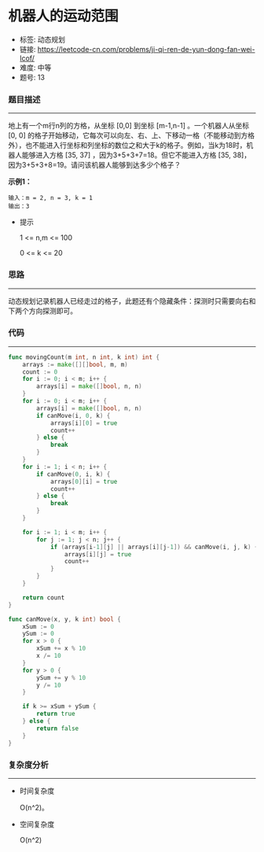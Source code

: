 # 机器人的运动范围

- 标签: 动态规划
- 链接: https://leetcode-cn.com/problems/ji-qi-ren-de-yun-dong-fan-wei-lcof/
- 难度: 中等
- 题号: 13

### 题目描述

---

地上有一个m行n列的方格，从坐标 [0,0] 到坐标 [m-1,n-1] 。一个机器人从坐标 [0, 0] 的格子开始移动，它每次可以向左、右、上、下移动一格（不能移动到方格外），也不能进入行坐标和列坐标的数位之和大于k的格子。例如，当k为18时，机器人能够进入方格 [35, 37] ，因为3+5+3+7=18。但它不能进入方格 [35, 38]，因为3+5+3+8=19。请问该机器人能够到达多少个格子？

**示例1：**

```text
输入：m = 2, n = 3, k = 1
输出：3
```

- 提示

    1 <= n,m <= 100

    0 <= k <= 20

### 思路

---

动态规划记录机器人已经走过的格子，此题还有个隐藏条件：探测时只需要向右和下两个方向探测即可。

### 代码

---

```go
func movingCount(m int, n int, k int) int {
    arrays := make([][]bool, m, m)
    count := 0
    for i := 0; i < m; i++ {
        arrays[i] = make([]bool, n, n)
    }
    for i := 0; i < m; i++ {
        arrays[i] = make([]bool, n, n)
        if canMove(i, 0, k) {
            arrays[i][0] = true
            count++
        } else {
            break
        }
    }
    for i := 1; i < n; i++ {
        if canMove(0, i, k) {
            arrays[0][i] = true
            count++
        } else {
            break
        }
    }

    for i := 1; i < m; i++ {
        for j := 1; j < n; j++ {
            if (arrays[i-1][j] || arrays[i][j-1]) && canMove(i, j, k) {
                arrays[i][j] = true
                count++
            }
        }
    }

    return count
}

func canMove(x, y, k int) bool {
    xSum := 0
    ySum := 0
    for x > 0 {
        xSum += x % 10
        x /= 10
    }
    for y > 0 {
        ySum += y % 10
        y /= 10
    }

    if k >= xSum + ySum {
        return true
    } else {
        return false
    }
}
```

### 复杂度分析

---

- 时间复杂度

    O(n^2)。

- 空间复杂度

    O(n^2)